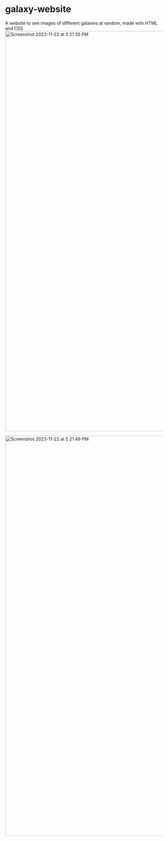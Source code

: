 # galaxy-website
A website to see images of different galaxies at random, made with HTML and CSS
<img width="1280" alt="Screenshot 2023-11-22 at 5 21 35 PM" src="https://github.com/cyberkatrina/galaxy-website/assets/113384816/bb2330fa-4a56-4525-a94e-4d90b8241af4">

<img width="1280" alt="Screenshot 2023-11-22 at 5 21 49 PM" src="https://github.com/cyberkatrina/galaxy-website/assets/113384816/dfee7312-edeb-411f-8fa6-82b96cdafb4e">

